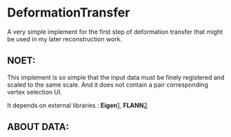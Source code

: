 DeformationTransfer
===================

A very simple implement for the first step of deformation transfer that might be
used in my later reconstruction work.

NOET:
-------------------
This implement is so simple that the input data must be finely registered and
scaled to the same scale. And it does not contain a pair corresponding vertex
selection UI.

It depends on external libraries : **Eigen**[1], **FLANN**[2]

ABOUT DATA:
------------------


[1]: http://eigen.tuxfamily.org
[2]: http://www.cs.ubc.ca/~mariusm/index.php/FLANN/FLANN 
